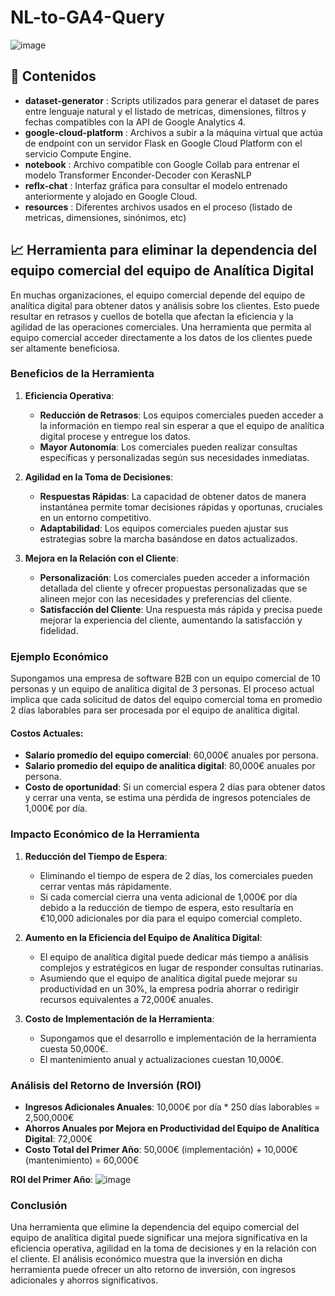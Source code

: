 # NL-to-GA4-Query

![image](https://github.com/user-attachments/assets/668e4245-f5fa-4536-b117-472babfe55f6)

## 📁 Contenidos
- **dataset-generator** : Scripts utilizados para generar el dataset de pares entre lenguaje natural y el listado de metricas, dimensiones, filtros y fechas compatibles con la API de Google Analytics 4.
- **google-cloud-platform** : Archivos a subir a la máquina virtual que actúa de endpoint con un servidor Flask en Google Cloud Platform con el servicio Compute Engine.
- **notebook** : Archivo compatible con Google Collab para entrenar el modelo Transformer Enconder-Decoder con KerasNLP
- **reflx-chat** : Interfaz gráfica para consultar el modelo entrenado anteriormente y alojado en Google Cloud.
- **resources** : Diferentes archivos usados en el proceso (listado de metricas, dimensiones, sinónimos, etc)

## 📈 Herramienta para eliminar la dependencia del equipo comercial del equipo de Analítica Digital

En muchas organizaciones, el equipo comercial depende del equipo de analítica digital para obtener datos y análisis sobre los clientes. Esto puede resultar en retrasos y cuellos de botella que afectan la eficiencia y la agilidad de las operaciones comerciales. Una herramienta que permita al equipo comercial acceder directamente a los datos de los clientes puede ser altamente beneficiosa.

### Beneficios de la Herramienta

1. **Eficiencia Operativa**:
    - **Reducción de Retrasos**: Los equipos comerciales pueden acceder a la información en tiempo real sin esperar a que el equipo de analítica digital procese y entregue los datos.
    - **Mayor Autonomía**: Los comerciales pueden realizar consultas específicas y personalizadas según sus necesidades inmediatas.

2. **Agilidad en la Toma de Decisiones**:
    - **Respuestas Rápidas**: La capacidad de obtener datos de manera instantánea permite tomar decisiones rápidas y oportunas, cruciales en un entorno competitivo.
    - **Adaptabilidad**: Los equipos comerciales pueden ajustar sus estrategias sobre la marcha basándose en datos actualizados.

3. **Mejora en la Relación con el Cliente**:
    - **Personalización**: Los comerciales pueden acceder a información detallada del cliente y ofrecer propuestas personalizadas que se alineen mejor con las necesidades y preferencias del cliente.
    - **Satisfacción del Cliente**: Una respuesta más rápida y precisa puede mejorar la experiencia del cliente, aumentando la satisfacción y fidelidad.

### Ejemplo Económico

Supongamos una empresa de software B2B con un equipo comercial de 10 personas y un equipo de analítica digital de 3 personas. El proceso actual implica que cada solicitud de datos del equipo comercial toma en promedio 2 días laborables para ser procesada por el equipo de analítica digital. 

#### Costos Actuales:
- **Salario promedio del equipo comercial**: 60,000€ anuales por persona.
- **Salario promedio del equipo de analítica digital**: 80,000€ anuales por persona.
- **Costo de oportunidad**: Si un comercial espera 2 días para obtener datos y cerrar una venta, se estima una pérdida de ingresos potenciales de 1,000€ por día.

### Impacto Económico de la Herramienta

1. **Reducción del Tiempo de Espera**:
    - Eliminando el tiempo de espera de 2 días, los comerciales pueden cerrar ventas más rápidamente.
    - Si cada comercial cierra una venta adicional de 1,000€ por día debido a la reducción de tiempo de espera, esto resultaría en €10,000 adicionales por día para el equipo comercial completo.

2. **Aumento en la Eficiencia del Equipo de Analítica Digital**:
    - El equipo de analítica digital puede dedicar más tiempo a análisis complejos y estratégicos en lugar de responder consultas rutinarias.
    - Asumiendo que el equipo de analítica digital puede mejorar su productividad en un 30%, la empresa podría ahorrar o redirigir recursos equivalentes a 72,000€ anuales.

3. **Costo de Implementación de la Herramienta**:
    - Supongamos que el desarrollo e implementación de la herramienta cuesta 50,000€.
    - El mantenimiento anual y actualizaciones cuestan 10,000€.

### Análisis del Retorno de Inversión (ROI)

- **Ingresos Adicionales Anuales**: 10,000€ por día * 250 días laborables = 2,500,000€
- **Ahorros Anuales por Mejora en Productividad del Equipo de Analítica Digital**: 72,000€
- **Costo Total del Primer Año**: 50,000€ (implementación) + 10,000€ (mantenimiento) = 60,000€

**ROI del Primer Año**:
![image](https://github.com/user-attachments/assets/e8d9f028-3e1f-46a7-b48b-95224615e1fc)

### Conclusión

Una herramienta que elimine la dependencia del equipo comercial del equipo de analítica digital puede significar una mejora significativa en la eficiencia operativa, agilidad en la toma de decisiones y en la relación con el cliente. El análisis económico muestra que la inversión en dicha herramienta puede ofrecer un alto retorno de inversión, con ingresos adicionales y ahorros significativos.


